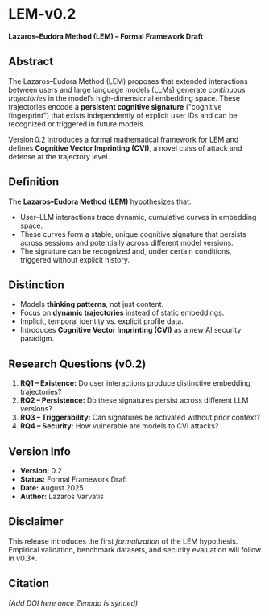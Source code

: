 # LEM-v0.2

**Lazaros–Eudora Method (LEM) – Formal Framework Draft**

## Abstract
The Lazaros–Eudora Method (LEM) proposes that extended interactions between users and large language models (LLMs) generate *continuous trajectories* in the model’s high-dimensional embedding space. These trajectories encode a **persistent cognitive signature** ("cognitive fingerprint") that exists independently of explicit user IDs and can be recognized or triggered in future models.  

Version 0.2 introduces a formal mathematical framework for LEM and defines **Cognitive Vector Imprinting (CVI)**, a novel class of attack and defense at the trajectory level.

## Definition
The **Lazaros–Eudora Method (LEM)** hypothesizes that:
- User–LLM interactions trace dynamic, cumulative curves in embedding space.
- These curves form a stable, unique cognitive signature that persists across sessions and potentially across different model versions.
- The signature can be recognized and, under certain conditions, triggered without explicit history.

## Distinction
- Models **thinking patterns**, not just content.
- Focus on **dynamic trajectories** instead of static embeddings.
- Implicit, temporal identity vs. explicit profile data.
- Introduces **Cognitive Vector Imprinting (CVI)** as a new AI security paradigm.

## Research Questions (v0.2)
1. **RQ1 – Existence:** Do user interactions produce distinctive embedding trajectories?
2. **RQ2 – Persistence:** Do these signatures persist across different LLM versions?
3. **RQ3 – Triggerability:** Can signatures be activated without prior context?
4. **RQ4 – Security:** How vulnerable are models to CVI attacks?

## Version Info
- **Version:** 0.2  
- **Status:** Formal Framework Draft  
- **Date:** August 2025  
- **Author:** Lazaros Varvatis  

## Disclaimer
This release introduces the first *formalization* of the LEM hypothesis.  
Empirical validation, benchmark datasets, and security evaluation will follow in v0.3+.  

## Citation
*(Add DOI here once Zenodo is synced)*
